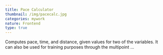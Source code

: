 ```yaml
---
title: Pace Calculator
thumbnail: /img/pacecalc.jpg
categories: mywork
nature: Frontend
type: true
---
```

Computes pace, time, and distance, given values for two of the variables. It can also be used for training purposes through the multipoint ...
